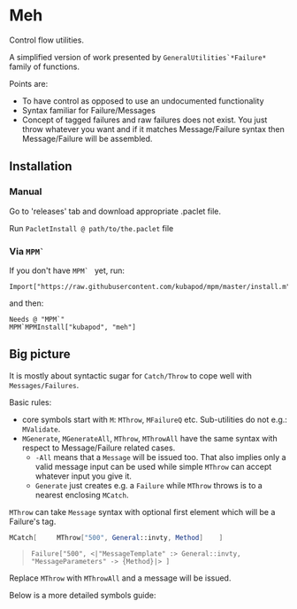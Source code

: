 # Meh

Control flow utilities.

A simplified version of work presented by ``GeneralUtilities`*Failure*`` family of functions.

Points are:

 - To have control as opposed to use an undocumented functionality
 - Syntax familiar for Failure/Messages
 - Concept of tagged failures and raw failures does not exist. 
  You just throw whatever you want and if it matches Message/Failure syntax then Message/Failure will be assembled.

## Installation
 
### Manual
 
   Go to 'releases' tab and download appropriate .paclet file.
    
   Run `PacletInstall @ path/to/the.paclet` file
   
### Via ``MPM` ``
   
If you don't have ``MPM` `` yet, run:
   
    Import["https://raw.githubusercontent.com/kubapod/mpm/master/install.m"]
   
and then:
   
    Needs @ "MPM`"    
    MPM`MPMInstall["kubapod", "meh"]
    
## Big picture

It is mostly about syntactic sugar for `Catch/Throw` to cope well with `Messages/Failures`.

Basic rules:

- core symbols start with `M`: `MThrow`, `MFailureQ` etc. Sub-utilities do not e.g.: `MValidate`.
- `MGenerate`, `MGenerateAll`, `MThrow`, `MThrowAll` have the same syntax with respect to Message/Failure related cases.  
  - `-All` means that a `Message` will be issued too. That also implies only a valid message input can be used while simple `MThrow` can accept whatever input you give it.
  - `Generate` just creates e.g. a `Failure` while `MThrow` throws is to a nearest enclosing `MCatch`.

`MThrow` can take `Message` syntax with optional first element which will be a Failure's tag. 

```Mathematica
MCatch[     MThrow["500", General::invty, Method]    ]
```
> `Failure["500", <|"MessageTemplate" :> General::invty, "MessageParameters" -> {Method}|> ]`
    
Replace `MThrow` with `MThrowAll` and a message will be issued.
 
Below is a more detailed symbols guide:

